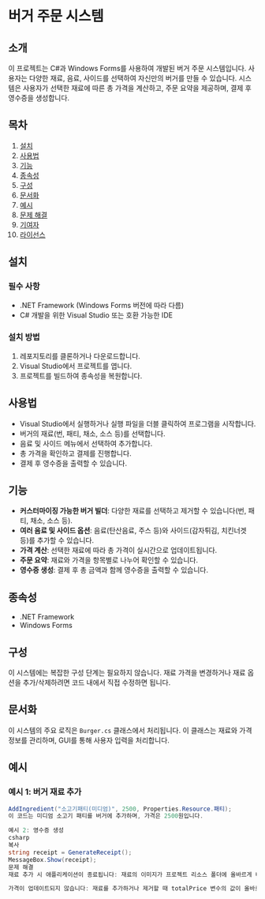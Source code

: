 # 버거 주문 시스템

## 소개
이 프로젝트는 C#과 Windows Forms를 사용하여 개발된 버거 주문 시스템입니다. 사용자는 다양한 재료, 음료, 사이드를 선택하여 자신만의 버거를 만들 수 있습니다. 시스템은 사용자가 선택한 재료에 따른 총 가격을 계산하고, 주문 요약을 제공하며, 결제 후 영수증을 생성합니다.

## 목차
1. [설치](#설치)
2. [사용법](#사용법)
3. [기능](#기능)
4. [종속성](#종속성)
5. [구성](#구성)
6. [문서화](#문서화)
7. [예시](#예시)
8. [문제 해결](#문제-해결)
9. [기여자](#기여자)
10. [라이선스](#라이선스)

## 설치
### 필수 사항
- .NET Framework (Windows Forms 버전에 따라 다름)
- C# 개발을 위한 Visual Studio 또는 호환 가능한 IDE

### 설치 방법
1. 레포지토리를 클론하거나 다운로드합니다.
2. Visual Studio에서 프로젝트를 엽니다.
3. 프로젝트를 빌드하여 종속성을 복원합니다.

## 사용법
- Visual Studio에서 실행하거나 실행 파일을 더블 클릭하여 프로그램을 시작합니다.
- 버거의 재료(번, 패티, 채소, 소스 등)를 선택합니다.
- 음료 및 사이드 메뉴에서 선택하여 추가합니다.
- 총 가격을 확인하고 결제를 진행합니다.
- 결제 후 영수증을 출력할 수 있습니다.

## 기능
- **커스터마이징 가능한 버거 빌더**: 다양한 재료를 선택하고 제거할 수 있습니다(번, 패티, 채소, 소스 등).
- **여러 음료 및 사이드 옵션**: 음료(탄산음료, 주스 등)와 사이드(감자튀김, 치킨너겟 등)를 추가할 수 있습니다.
- **가격 계산**: 선택한 재료에 따라 총 가격이 실시간으로 업데이트됩니다.
- **주문 요약**: 재료와 가격을 항목별로 나누어 확인할 수 있습니다.
- **영수증 생성**: 결제 후 총 금액과 함께 영수증을 출력할 수 있습니다.

## 종속성
- .NET Framework
- Windows Forms

## 구성
이 시스템에는 복잡한 구성 단계는 필요하지 않습니다. 재료 가격을 변경하거나 재료 옵션을 추가/삭제하려면 코드 내에서 직접 수정하면 됩니다.

## 문서화
이 시스템의 주요 로직은 `Burger.cs` 클래스에서 처리됩니다. 이 클래스는 재료와 가격 정보를 관리하며, GUI를 통해 사용자 입력을 처리합니다.

## 예시
### 예시 1: 버거 재료 추가
```csharp
AddIngredient("소고기패티(미디엄)", 2500, Properties.Resource.패티);
이 코드는 미디엄 소고기 패티를 버거에 추가하며, 가격은 2500원입니다.

예시 2: 영수증 생성
csharp
복사
string receipt = GenerateReceipt();
MessageBox.Show(receipt);
문제 해결
재료 추가 시 애플리케이션이 종료됩니다: 재료의 이미지가 프로젝트 리소스 폴더에 올바르게 배치되었는지 확인하세요.

가격이 업데이트되지 않습니다: 재료를 추가하거나 제거할 때 totalPrice 변수의 값이 올바르게 업데이트되는지 확인하세요.
